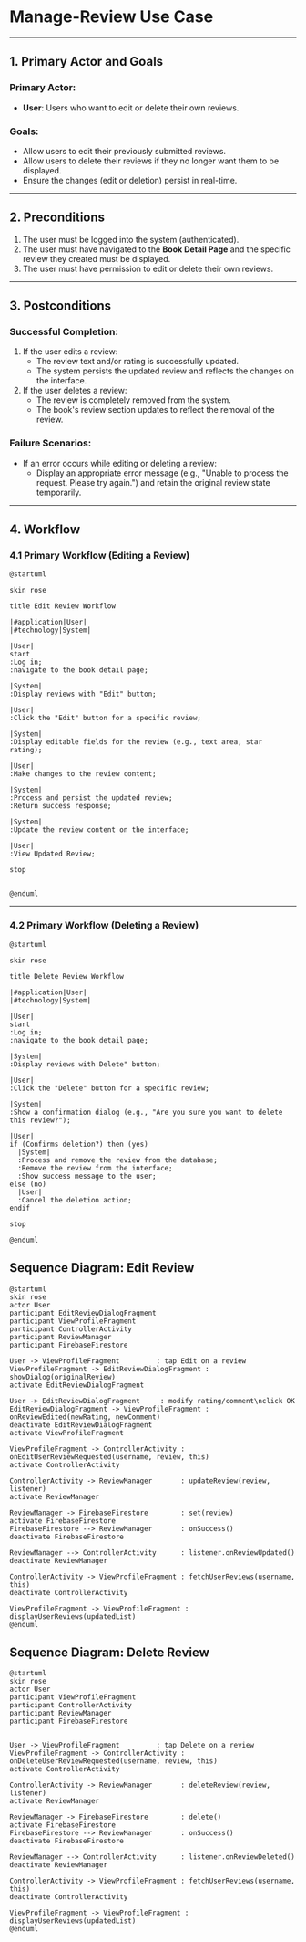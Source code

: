 # Manage-Review Use Case

---

## **1. Primary Actor and Goals**

### **Primary Actor**:
- **User**: Users who want to edit or delete their own reviews.

### **Goals**:
- Allow users to edit their previously submitted reviews.
- Allow users to delete their reviews if they no longer want them to be displayed.
- Ensure the changes (edit or deletion) persist in real-time.

---

## **2. Preconditions**

1. The user must be logged into the system (authenticated).
2. The user must have navigated to the **Book Detail Page** and the specific review they created must be displayed.
3. The user must have permission to edit or delete their own reviews.

---

## **3. Postconditions**

### **Successful Completion**:
1. If the user edits a review:
    - The review text and/or rating is successfully updated.
    - The system persists the updated review and reflects the changes on the interface.
2. If the user deletes a review:
    - The review is completely removed from the system.
    - The book's review section updates to reflect the removal of the review.

### **Failure Scenarios**:
- If an error occurs while editing or deleting a review:
    - Display an appropriate error message (e.g., "Unable to process the request. Please try again.") and retain the original review state temporarily.

---

## **4. Workflow**

### 4.1 **Primary Workflow (Editing a Review)**
```plantuml
@startuml

skin rose

title Edit Review Workflow

|#application|User|
|#technology|System|

|User|
start
:Log in;
:navigate to the book detail page;

|System|
:Display reviews with "Edit" button;

|User|
:Click the "Edit" button for a specific review;

|System|
:Display editable fields for the review (e.g., text area, star rating);

|User|
:Make changes to the review content;

|System|
:Process and persist the updated review;
:Return success response;

|System|
:Update the review content on the interface;

|User|
:View Updated Review;

stop


@enduml
```

---

### 4.2 **Primary Workflow (Deleting a Review)**
```plantuml
@startuml

skin rose

title Delete Review Workflow

|#application|User|
|#technology|System|

|User|
start
:Log in;
:navigate to the book detail page;

|System|
:Display reviews with Delete" button;

|User|
:Click the "Delete" button for a specific review;

|System|
:Show a confirmation dialog (e.g., "Are you sure you want to delete this review?");

|User|
if (Confirms deletion?) then (yes)
  |System|
  :Process and remove the review from the database;
  :Remove the review from the interface;
  :Show success message to the user;
else (no)
  |User|
  :Cancel the deletion action;
endif

stop

@enduml
```
## Sequence Diagram: Edit Review

````plantuml
@startuml
skin rose
actor User
participant EditReviewDialogFragment
participant ViewProfileFragment
participant ControllerActivity
participant ReviewManager
participant FirebaseFirestore

User -> ViewProfileFragment         : tap Edit on a review
ViewProfileFragment -> EditReviewDialogFragment : showDialog(originalReview)
activate EditReviewDialogFragment

User -> EditReviewDialogFragment     : modify rating/comment\nclick OK
EditReviewDialogFragment -> ViewProfileFragment : onReviewEdited(newRating, newComment)
deactivate EditReviewDialogFragment
activate ViewProfileFragment

ViewProfileFragment -> ControllerActivity : onEditUserReviewRequested(username, review, this)
activate ControllerActivity

ControllerActivity -> ReviewManager       : updateReview(review, listener)
activate ReviewManager

ReviewManager -> FirebaseFirestore        : set(review)
activate FirebaseFirestore
FirebaseFirestore --> ReviewManager       : onSuccess()
deactivate FirebaseFirestore

ReviewManager --> ControllerActivity      : listener.onReviewUpdated()
deactivate ReviewManager

ControllerActivity -> ViewProfileFragment : fetchUserReviews(username, this)
deactivate ControllerActivity

ViewProfileFragment -> ViewProfileFragment : displayUserReviews(updatedList)
@enduml
````

## Sequence Diagram: Delete Review

````plantuml
@startuml
skin rose
actor User
participant ViewProfileFragment
participant ControllerActivity
participant ReviewManager
participant FirebaseFirestore


User -> ViewProfileFragment         : tap Delete on a review
ViewProfileFragment -> ControllerActivity : onDeleteUserReviewRequested(username, review, this)
activate ControllerActivity

ControllerActivity -> ReviewManager       : deleteReview(review, listener)
activate ReviewManager

ReviewManager -> FirebaseFirestore        : delete()
activate FirebaseFirestore
FirebaseFirestore --> ReviewManager       : onSuccess()
deactivate FirebaseFirestore

ReviewManager --> ControllerActivity      : listener.onReviewDeleted()
deactivate ReviewManager

ControllerActivity -> ViewProfileFragment : fetchUserReviews(username, this)
deactivate ControllerActivity

ViewProfileFragment -> ViewProfileFragment : displayUserReviews(updatedList)
@enduml
````